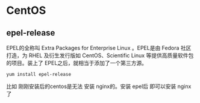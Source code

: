 # CentOS 

## epel-release

EPEL的全称叫 Extra Packages for Enterprise Linux 。EPEL是由 Fedora 社区打造，为 RHEL 及衍生发行版如 CentOS、Scientific Linux 等提供高质量软件包的项目。装上了 EPEL之后，就相当于添加了一个第三方源。
	
	yum install epel-release

比如 刚刚安装后的centos是无法 安装 nginx的。安装 epel后 即可以安装 nginx了